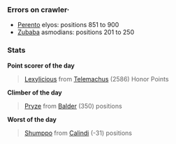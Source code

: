 ### Errors on crawler·
- [Perento](/#/ranking/Perento) elyos: positions 851 to 900
- [Zubaba](/#/ranking/Zubaba) asmodians: positions 201 to 250


### Stats

**Point scorer of the day**
>[Lexylicious](/#/character/Telemachus/1123783) from [Telemachus](/#/ranking/Telemachus)  (2586) Honor Points


**Climber of the day**
>[Pryze](/#/character/Balder/619409) from [Balder](/#/ranking/Balder)  (350) positions


**Worst of the day**
>[Shumppo](/#/character/Calindi/149754) from [Calindi](/#/ranking/Calindi)  (-31) positions


